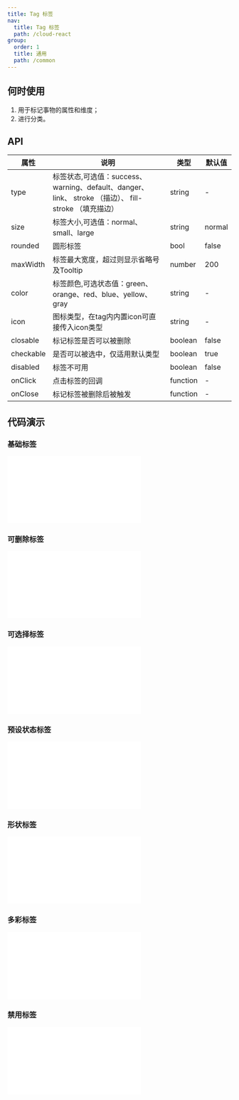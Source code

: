 ```yaml
---
title: Tag 标签
nav:
  title: Tag 标签
  path: /cloud-react
group:
  order: 1
  title: 通用
  path: /common
---
```


## 何时使用

1. 用于标记事物的属性和维度；
2. 进行分类。

## API

| 属性     | 说明                                                   | 类型     | 默认值 |
| -------- | ------------------------------------------------------ | -------- | ------ |
| type     | 标签状态,可选值：success、warning、default、danger、link、 stroke （描边）、 fill-stroke （填充描边） | string   | -      |
| size     | 标签大小,可选值：normal、small、large                     | string   | normal      |
| rounded     | 圆形标签                  | bool   | false      |
| maxWidth  | 标签最大宽度，超过则显示省略号及Tooltip                    | number   | 200  |
| color     | 标签颜色,可选状态值：green、orange、red、blue、yellow、gray  | string   | -      |
| icon     | 图标类型，在tag内内置icon可直接传入icon类型              | string   | -      |
| closable | 标记标签是否可以被删除                                 | boolean  | false  |
| checkable | 是否可以被选中，仅适用默认类型                                  | boolean  | true  |
| disabled | 标签不可用                                             | boolean  | false  |
| onClick  | 点击标签的回调                                         | function | -      |
| onClose  | 标记标签被删除后被触发                                 | function | -      |

 ## 代码演示 

### 基础标签
<embed src="@components/tag/demos/basic.md" /> 

### 可删除标签
<embed src="@components/tag/demos/closeable.md" />

### 可选择标签
<embed src="@components/tag/demos/categories.md" /> 

### 预设状态标签
<embed src="@components/tag/demos/basic-tag.md" /> 

### 形状标签
<embed src="@components/tag/demos/round.md" /> 

### 多彩标签
<embed src="@components/tag/demos/color.md" /> 

### 禁用标签
<embed src="@components/tag/demos/disabled.md" /> 
